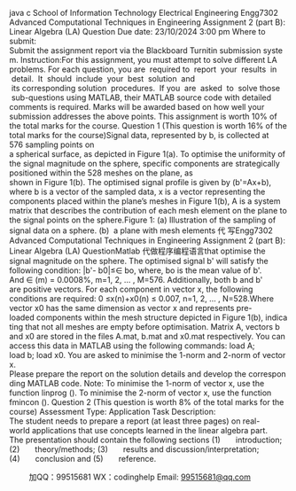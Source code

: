 java c
School of Information Technology  Electrical Engineering
Engg7302 Advanced Computational Techniques in Engineering
Assignment 2 (part B): Linear Algebra (LA) Question
Due date: 23/10/2024 3:00 pm
Where to submit: Submit the assignment report via the Blackboard Turnitin submission system.
Instruction:For this assignment, you must attempt to solve different LA problems. For each question, you are  required to  report  your  results  in  detail.  It  should  include  your  best  solution  and  its corresponding solution  procedures.  If you  are  asked  to  solve those  sub-questions using MATLAB, their MATLAB source code with detailed comments is required.
Marks will be awarded based on how well your submission addresses the above points. This assignment is worth 10% of the total marks for the course.
Question 1 (This question is worth 16% of the total marks for the course)Signal data, represented by b, is collected at 576 sampling points on a spherical surface, as depicted in Figure 1(a). To optimise the uniformity of the signal magnitude on the sphere, specific components are strategically positioned within the 528 meshes on the plane, as shown in Figure 1(b). The optimised signal profile is given by (b'=Ax+b), where b is a vector of the sampled data, x is a vector representing the components placed within the plane’s meshes in Figure 1(b), A is a system matrix that describes the contribution of each mesh element on the plane to the signal points on the sphere.Figure 1: (a) Illustration of the sampling of signal data on a sphere. (b)  a plane with mesh elements 代 写Engg7302 Advanced Computational Techniques in Engineering Assignment 2 (part B): Linear Algebra (LA) QuestionMatlab
代做程序编程语言that optimise the signal magnitude on the sphere.
The optimised signal b' will satisfy the following condition:
|b'- b0|≤∈ bo, where, bo is the mean value of b'.
And ∈ (m) = 0.0008%, m=1, 2, … , M=576.
Additionally, both b and b' are positive vectors.
For each component in vector x, the following conditions are required:
0 ≤x(n)+x0(n) ≤ 0.007, n=1, 2, … , N=528.Where vector x0 has the same dimension as vector x and represents pre-loaded components within the mesh structure depicted in Figure 1(b), indicating that not all meshes are empty before optimisation.
Matrix A, vectors b and x0 are stored in the files A.mat, b.mat and x0.mat respectively. You can access this data in MATLAB using the following commands: load A; load b; load x0.
You are asked to minimise the 1-norm and 2-norm of vector x.
Please prepare the report on the solution details and develop the corresponding MATLAB code.
Note:
To minimise the 1-norm of vector x, use the function linprog ().
To minimise the 2-norm of vector x, use the function fmincon ().
Question 2  (This question is worth 8% of the total marks for the course)
Assessment Type: Application Task Description:
The student needs to prepare a report (at least three pages) on real-world applications that use concepts learned in the linear algebra part.
The presentation should contain the following sections
(1)       introduction;
(2)       theory/methods;
(3)       results and discussion/interpretation;
(4)       conclusion and
(5)       reference.



         
加QQ：99515681  WX：codinghelp  Email: 99515681@qq.com
